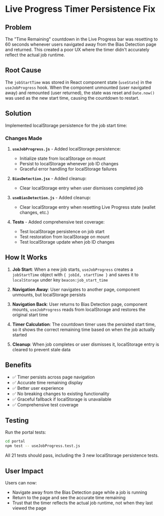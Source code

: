 # Live Progress Timer Persistence Fix

## Problem
The "Time Remaining" countdown in the Live Progress bar was resetting to 60 seconds whenever users navigated away from the Bias Detection page and returned. This created a poor UX where the timer didn't accurately reflect the actual job runtime.

## Root Cause
The `jobStartTime` was stored in React component state (`useState`) in the `useJobProgress` hook. When the component unmounted (user navigated away) and remounted (user returned), the state was reset and `Date.now()` was used as the new start time, causing the countdown to restart.

## Solution
Implemented localStorage persistence for the job start time:

### Changes Made

1. **`useJobProgress.js`** - Added localStorage persistence:
   - Initialize state from localStorage on mount
   - Persist to localStorage whenever job ID changes
   - Graceful error handling for localStorage failures

2. **`BiasDetection.jsx`** - Added cleanup:
   - Clear localStorage entry when user dismisses completed job

3. **`useBiasDetection.js`** - Added cleanup:
   - Clear localStorage entry when resetting Live Progress state (wallet changes, etc.)

4. **Tests** - Added comprehensive test coverage:
   - Test localStorage persistence on job start
   - Test restoration from localStorage on mount
   - Test localStorage update when job ID changes

## How It Works

1. **Job Start**: When a new job starts, `useJobProgress` creates a `jobStartTime` object with `{ jobId, startTime }` and saves it to `localStorage` under key `beacon:job_start_time`

2. **Navigation Away**: User navigates to another page, component unmounts, but localStorage persists

3. **Navigation Back**: User returns to Bias Detection page, component mounts, `useJobProgress` reads from localStorage and restores the original start time

4. **Timer Calculation**: The countdown timer uses the persisted start time, so it shows the correct remaining time based on when the job actually started

5. **Cleanup**: When job completes or user dismisses it, localStorage entry is cleared to prevent stale data

## Benefits

- ✅ Timer persists across page navigation
- ✅ Accurate time remaining display
- ✅ Better user experience
- ✅ No breaking changes to existing functionality
- ✅ Graceful fallback if localStorage is unavailable
- ✅ Comprehensive test coverage

## Testing

Run the portal tests:
```bash
cd portal
npm test -- useJobProgress.test.js
```

All 21 tests should pass, including the 3 new localStorage persistence tests.

## User Impact

Users can now:
- Navigate away from the Bias Detection page while a job is running
- Return to the page and see the accurate time remaining
- Trust that the timer reflects the actual job runtime, not when they last viewed the page
